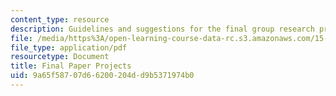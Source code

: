 ```yaml
---
content_type: resource
description: Guidelines and suggestions for the final group research project.
file: /media/https%3A/open-learning-course-data-rc.s3.amazonaws.com/15-225-economy-and-business-in-modern-china-and-india-spring-2008/9a65f58707d66200204dd9b5371974b0_final_assn.pdf
file_type: application/pdf
resourcetype: Document
title: Final Paper Projects
uid: 9a65f587-07d6-6200-204d-d9b5371974b0
---
```

